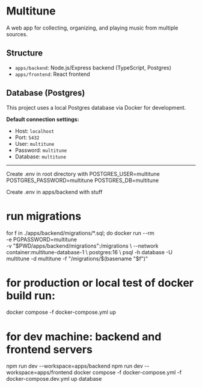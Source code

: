 # Multitune

A  web app for collecting, organizing, and playing music from multiple sources.

## Structure
- `apps/backend`: Node.js/Express backend (TypeScript, Postgres)
- `apps/frontend`: React frontend

## Database (Postgres)

This project uses a local Postgres database via Docker for development.

**Default connection settings:**

- Host: `localhost`
- Port: `5432`
- User: `multitune`
- Password: `multitune`
- Database: `multitune`


---

   Create .env in root directory with
   POSTGRES_USER=multitune
   POSTGRES_PASSWORD=multitune
   POSTGRES_DB=multitune

   Create .env in apps/backend with
   stuff





   # run migrations
   for f in ./apps/backend/migrations/*.sql; do
      docker run --rm \
    -e PGPASSWORD=multitune \
    -v "$PWD/apps/backend/migrations":/migrations \
    --network container:multitune-database-1 \
    postgres:16 \
    psql -h database -U multitune -d multitune -f "/migrations/$(basename "$f")"



   # for production or local test of docker build run:
   docker compose -f docker-compose.yml up

   # for dev machine: backend and frontend servers
   npm run dev --workspace=apps/backend
   npm run dev --workspace=apps/frontend
   docker compose -f docker-compose.yml -f docker-compose.dev.yml up database
